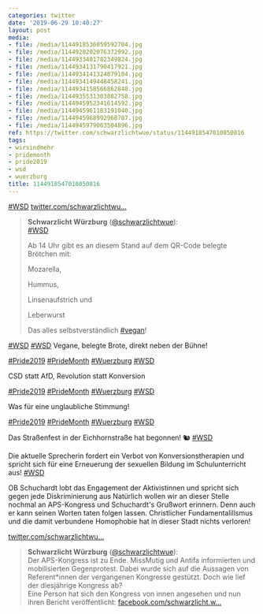 ```yaml
---
categories: twitter
date: '2019-06-29 10:40:27'
layout: post
media:
- file: /media/1144918536059592704.jpg
- file: /media/1144928202076372992.jpg
- file: /media/1144933481782349824.jpg
- file: /media/1144934131790417921.jpg
- file: /media/1144934141324079104.jpg
- file: /media/1144934149448458241.jpg
- file: /media/1144934158566862848.jpg
- file: /media/1144935531303882758.jpg
- file: /media/1144945952341614592.jpg
- file: /media/1144945961183191040.jpg
- file: /media/1144945968992968707.jpg
- file: /media/1144945979063504896.jpg
ref: https://twitter.com/schwarzlichtwue/status/1144918547010850816
tags:
- wirsindmehr
- pridemonth
- pride2019
- wsd
- wuerzburg
title: 1144918547010850816
---
```

[#WSD](/t/wsd) [twitter.com/schwarzlichtwu…](https://twitter.com/schwarzlichtwue/status/1144902896905048064) 
> <b>Schwarzlicht Würzburg</b> ([@schwarzlichtwue](https://twitter.com/schwarzlichtwue)):  
>[#WSD](/t/wsd)  
>  
>Ab 14 Uhr gibt es an diesem Stand auf dem QR-Code belegte Brötchen mit:  
>  
>Mozarella,  
>  
>Hummus,  
>  
>Linsenaufstrich und  
>  
>Leberwurst  
>  
>  
>  
>Das alles selbstverständlich [#vegan](/t/vegan)!   


[#WSD](/t/wsd) 
[#WSD](/t/wsd) Vegane, belegte Brote, direkt neben der Bühne!

[#Pride2019](/t/pride2019) [#PrideMonth](/t/pridemonth) [#Wuerzburg](/t/wuerzburg) 
[#WSD](/t/wsd)

CSD statt AfD, Revolution statt Konversion

[#Pride2019](/t/pride2019) [#PrideMonth](/t/pridemonth) [#Wuerzburg](/t/wuerzburg) 
[#WSD](/t/wsd)

Was für eine unglaubliche Stimmung!

[#Pride2019](/t/pride2019) [#PrideMonth](/t/pridemonth) [#Wuerzburg](/t/wuerzburg) 
[#WSD](/t/wsd)

Das Straßenfest in der Eichhornstraße hat begonnen! 🐿️
[#WSD](/t/wsd)

Die aktuelle Sprecherin fordert ein Verbot von Konversionstherapien und spricht sich für eine Erneuerung der sexuellen Bildung im Schulunterricht aus!
[#WSD](/t/wsd)

OB Schuchardt lobt das Engagement der Aktivistinnen und spricht sich gegen jede Diskriminierung aus
Natürlich wollen wir an dieser Stelle nochmal an APS-Kongress und Schuchardt's Grußwort erinnern. Denn auch er kann seinen Worten taten folgen lassen. Christlicher Fundamentalillsmus und die damit verbundene Homophobie hat in dieser Stadt nichts verloren!

[twitter.com/schwarzlichtwu…](https://twitter.com/schwarzlichtwue/status/1138065416100700160?s=19)
> <b>Schwarzlicht Würzburg</b> ([@schwarzlichtwue](https://twitter.com/schwarzlichtwue)):  
>Der APS-Kongress ist zu Ende. MissMutig und Antifa informierten und mobilisierten Gegenprotest. Dabei wurde sich auf die Aussagen von Referent\*innen der vergangenen Kongresse gestützt. Doch wie lief der diesjährige Kongress ab?   
>Eine Person hat sich den Kongress von innen angesehen und nun ihren Bericht veröffentlicht:  [facebook.com/schwarzlicht.w…](https://www.facebook.com/schwarzlicht.wue/photos/a.194568367617878/587506158324095/?type=3&theater)  

